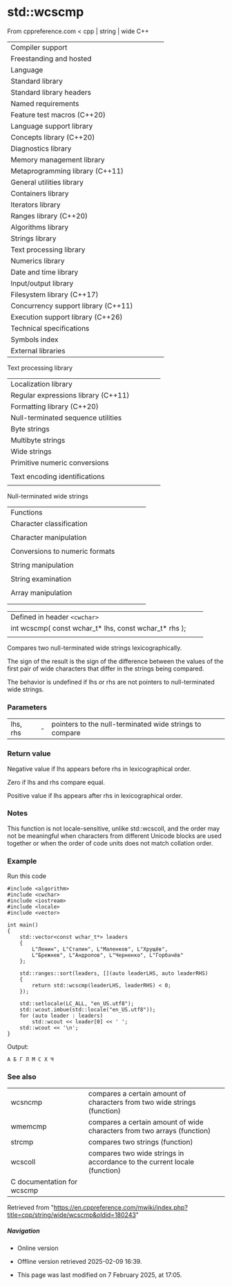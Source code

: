 # std::wcscmp

From cppreference.com
< cpp‎ | string‎ | wide
C++

|  |  |  |  |  |
| --- | --- | --- | --- | --- |
| Compiler support | | | | |
| Freestanding and hosted | | | | |
| Language | | | | |
| Standard library | | | | |
| Standard library headers | | | | |
| Named requirements | | | | |
| Feature test macros (C++20) | | | | |
| Language support library | | | | |
| Concepts library (C++20) | | | | |
| Diagnostics library | | | | |
| Memory management library | | | | |
| Metaprogramming library (C++11) | | | | |
| General utilities library | | | | |
| Containers library | | | | |
| Iterators library | | | | |
| Ranges library (C++20) | | | | |
| Algorithms library | | | | |
| Strings library | | | | |
| Text processing library | | | | |
| Numerics library | | | | |
| Date and time library | | | | |
| Input/output library | | | | |
| Filesystem library (C++17) | | | | |
| Concurrency support library (C++11) | | | | |
| Execution support library (C++26) | | | | |
| Technical specifications | | | | |
| Symbols index | | | | |
| External libraries | | | | |

Text processing library

|  |  |  |  |  |
| --- | --- | --- | --- | --- |
| Localization library | | | | |
| Regular expressions library (C++11) | | | | |
| Formatting library (C++20) | | | | |
| Null-terminated sequence utilities | | | | |
| Byte strings | | | | |
| Multibyte strings | | | | |
| Wide strings | | | | |
| Primitive numeric conversions | | | | |
| |  |  |  |  |  | | --- | --- | --- | --- | --- | | to_chars(C++17) | | | | | | to_chars_result(C++17) | | | | | | from_chars(C++17) | | | | | | from_chars_result(C++17) | | | | | | chars_format(C++17) | | | | | |
| Text encoding identifications | | | | |
| |  |  |  |  |  | | --- | --- | --- | --- | --- | | text_encoding(C++26) | | | | | |

Null-terminated wide strings

|  |  |  |  |  |
| --- | --- | --- | --- | --- |
| Functions | | | | |
| Character classification | | | | |
| |  |  |  |  |  | | --- | --- | --- | --- | --- | | iswalnum | | | | | | iswalpha | | | | | | iswlower | | | | | | iswupper | | | | | | iswdigit | | | | | | iswxdigit | | | | | | wctype | | | | | | |  |  |  |  |  | | --- | --- | --- | --- | --- | | iswblank(C++11) | | | | | | iswctype | | | | | | iswcntrl | | | | | | iswgraph | | | | | | iswspace | | | | | | iswprint | | | | | | iswpunct | | | | | |
| Character manipulation | | | | |
| |  |  |  |  |  | | --- | --- | --- | --- | --- | | towlower | | | | | | towupper | | | | | | |  |  |  |  |  | | --- | --- | --- | --- | --- | | towctrans | | | | | | wctrans | | | | | |
| Conversions to numeric formats | | | | |
| |  |  |  |  |  | | --- | --- | --- | --- | --- | | wcstolwcstoll(C++11) | | | | | | wcstofwcstodwcstold(C++11)(C++11) | | | | | | |  |  |  |  |  | | --- | --- | --- | --- | --- | | wcstoulwcstoull(C++11) | | | | | | wcstoimaxwcstouimax(C++11)(C++11) | | | | | |  | | | | | |
| String manipulation | | | | |
| |  |  |  |  |  | | --- | --- | --- | --- | --- | | wcslen | | | | | | ****wcscmp**** | | | | | | wcscoll | | | | | | wcsncmp | | | | | | wcschr | | | | | | wcsrchr | | | | | | |  |  |  |  |  | | --- | --- | --- | --- | --- | | wcspbrk | | | | | | wcsspn | | | | | | wcscspn | | | | | | wcsstr | | | | | | wcstok | | | | | |  | | | | | |
| String examination | | | | |
| |  |  |  |  |  | | --- | --- | --- | --- | --- | | wcscpy | | | | | | wcsncpy | | | | | | wcsxfrm | | | | | | |  |  |  |  |  | | --- | --- | --- | --- | --- | | wcscat | | | | | | wcsncat | | | | | |  | | | | | |
| Array manipulation | | | | |
| |  |  |  |  |  | | --- | --- | --- | --- | --- | | wmemcpy | | | | | | wmemmove | | | | | | wmemcmp | | | | | | |  |  |  |  |  | | --- | --- | --- | --- | --- | | wmemchr | | | | | | wmemset | | | | | |  | | | | | |
| |  |  |  |  |  | | --- | --- | --- | --- | --- | | Types | | | | | | wctrans_t | | | | | | wctype_t | | | | | | wint_t | | | | | | |  |  |  |  |  | | --- | --- | --- | --- | --- | | Macros | | | | | | WCHAR_MIN WCHAR_MAX WEOF | | | | | |

|  |  |  |
| --- | --- | --- |
| Defined in header `<cwchar>` |  |  |
| int wcscmp( const wchar_t\* lhs, const wchar_t\* rhs ); |  |  |
|  |  |  |

Compares two null-terminated wide strings lexicographically.

The sign of the result is the sign of the difference between the values of the first pair of wide characters that differ in the strings being compared.

The behavior is undefined if lhs or rhs are not pointers to null-terminated wide strings.

### Parameters

|  |  |  |
| --- | --- | --- |
| lhs, rhs | - | pointers to the null-terminated wide strings to compare |

### Return value

Negative value if lhs appears before rhs in lexicographical order.

Zero if lhs and rhs compare equal.

Positive value if lhs appears after rhs in lexicographical order.

### Notes

This function is not locale-sensitive, unlike std::wcscoll, and the order may not be meaningful when characters from different Unicode blocks are used together or when the order of code units does not match collation order.

### Example

Run this code

```
#include <algorithm>
#include <cwchar>
#include <iostream>
#include <locale>
#include <vector>
 
int main()
{
    std::vector<const wchar_t*> leaders
    {
        L"Ленин", L"Сталин", L"Маленков", L"Хрущёв",
        L"Брежнев", L"Андропов", L"Черненко", L"Горбачёв"
    };
 
    std::ranges::sort(leaders, [](auto leaderLHS, auto leaderRHS)
    {
        return std::wcscmp(leaderLHS, leaderRHS) < 0;
    });
 
    std::setlocale(LC_ALL, "en_US.utf8");
    std::wcout.imbue(std::locale("en_US.utf8"));
    for (auto leader : leaders)
        std::wcout << leader[0] << ' ';
    std::wcout << '\n';
}

```

Output:

```
А Б Г Л М С Х Ч

```

### See also

|  |  |
| --- | --- |
| wcsncmp | compares a certain amount of characters from two wide strings   (function) |
| wmemcmp | compares a certain amount of wide characters from two arrays   (function) |
| strcmp | compares two strings   (function) |
| wcscoll | compares two wide strings in accordance to the current locale   (function) |
| C documentation for wcscmp | |

Retrieved from "<https://en.cppreference.com/mwiki/index.php?title=cpp/string/wide/wcscmp&oldid=180243>"

##### Navigation

- Online version
- Offline version retrieved 2025-02-09 16:39.

- This page was last modified on 7 February 2025, at 17:05.